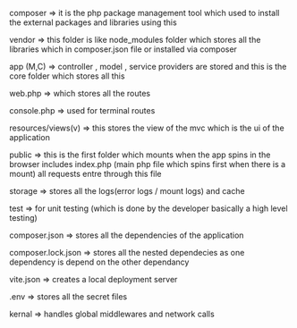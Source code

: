 composer => it is the php package management tool which used to install the external packages and libraries using this

vendor => this folder is like node_modules folder which stores all the libraries which in composer.json file  or installed via composer 

app (M,C) => controller , model , service providers are stored and this is the core folder which stores all this

web.php => which stores all the routes 

console.php => used for terminal routes

resources/views(v) => this stores the view of the mvc which is the ui of the application

public => this is the first folder which mounts when the app spins in the browser includes index.php (main php file which spins first when there is a mount) all requests entre through this file 

storage => stores all the logs(error logs / mount logs) and cache 

test => for unit testing (which is done by the developer basically a high level testing)

composer.json => stores all the dependencies of the application

composer.lock.json => stores all the nested dependecies as one dependency is depend on the other dependancy 

vite.json => creates a local deployment server 

.env => stores all the secret files 

kernal => handles global middlewares and network calls 
